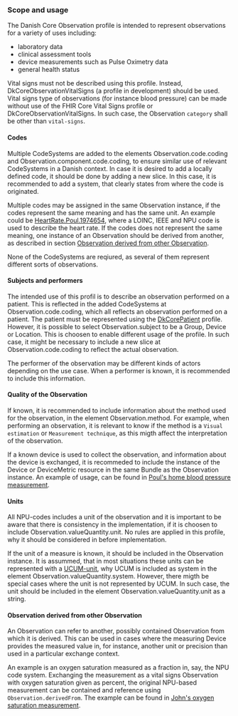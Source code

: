 ### Scope and usage
The Danish Core Observation profile is intended to represent observations for a variety of uses including:
* laboratory data
* clinical assessment tools
* device measurements such as Pulse Oximetry data
* general health status

Vital signs must not be described using this profile. Instead, DkCoreObservationVitalSigns (a profile in development)<!-- [DkCoreObservationVitalSigns](StructureDefinition-dk-core-observation-vitalsigns.html) --> should be used. Vital signs type of observations (for instance blood pressure) can be made without use of the FHIR Core Vital Signs profile or DkCoreObservationVitalSigns<!-- [DkCoreObservationVitalSigns](StructureDefinition-dk-core-observation-vitalsigns.html) -->. In such case, the Observation `category` shall be other than `vital-signs`.

#### Codes
Multiple CodeSystems are added to the elements Observation.code.coding and Observation.component.code.coding, to ensure similar use of relevant CodeSystems in a Danish context. In case it is desired to add a locally defined code, it should be done by adding a new slice. In this case, it is recommended to add a system, that clearly states from where the code is originated.

Multiple codes may be assigned in the same Observation instance, if the codes represent the same meaning and has the same unit. An example could be [HeartRate.Poul.1974654](https://hl7.dk/fhir/core/Observation-HeartRate.Poul.1974654.html), where a LOINC, IEEE and NPU code is used to describe the heart rate. If the codes does not represent the same meaning, one instance of an Observation should be derived from another, as described in section [Observation derived from other Observation](#observation-derived-from-other-observation).

None of the CodeSystems are reqiured, as several of them represent different sorts of observations. 
<!-- Kirstine tilføjer tekst om de forskellige systemer -->

#### Subjects and performers
The intended use of this profil is to describe an observation performed on a patient. This is reflected in the added CodeSystems at Observation.code.coding, which all reflects an observation performed on a patient. The patient must be represented using the [DkCorePatient](StructureDefinition-dk-core-patient.html) profile. However, it is possible to select Observation.subject to be a Group, Device or Location. This is choosen to enable different usage of the profile. In such case, it might be necessary to include a new slice at Observation.code.coding to reflect the actual observation. 

The performer of the observation may be different kinds of actors depending on the use case. When a performer is known, it is recommended to include this information.

#### Quality of the Observation
If known, it is recommended to include information about the method used for the observation, in the element Observation.method. For example, when performing an observation, it is relevant to know if the method is a `Visual estimation` or `Measurement technique`, as this migth affect the interpretation of the observation. 

If a known device is used to collect the observation, and information about the device is exchanged, it is recommeded to include the instance of the Device or DeviceMetric resource in the same Bundle as the Observation instance. An example of usage, can be found in [Poul's home blood pressure measurement](https://hl7.dk/fhir/core/Bundle-ContinuaBundleWithDevice.html).

#### Units
All NPU-codes includes a unit of the observation and it is important to be aware that there is consistency in the implementation, if it is choosen to include Observation.valueQuantity.unit. No rules are applied in this profile, why it should be considered in before implementation. 

If the unit of a measure is known, it should be included in the Observation instance. It is assummed, that in most situations these units can be represented with a [UCUM-unit]( http://unitsofmeasure.org), why UCUM is included as system in the element Observation.valueQuantity.system. However, there migth be special cases where the unit is not represented by UCUM. In such case, the unit should be included in the element Observation.valueQuantity.unit as a string. 

#### Observation derived from other Observation
An Observation can refer to another, possibly contained Observation from which it is derived. This can be used in cases where the measuring Device provides the measured value in, for instance, another unit or precision than used in a particular exchange context.

An example is an oxygen saturation measured as a fraction in, say, the NPU code system. Exchanging the measurement as a vital signs Observation with oxygen saturation given as percent, the original NPU-based measurement can be contained and reference using `Observation.derivedFrom`. The example can be found in [John's oxygen saturation measurement](https://hl7.dk/fhir/core/Observation-ObservationOxySatVitalSigns.html).


